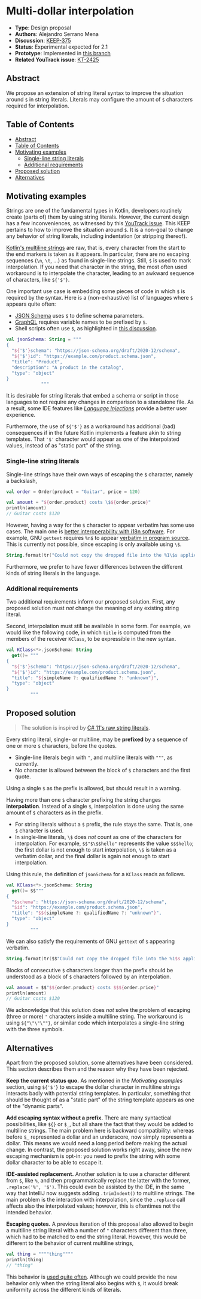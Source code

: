 # Multi-dollar interpolation

* **Type**: Design proposal
* **Authors**: Alejandro Serrano Mena
* **Discussion**: [KEEP-375](https://github.com/Kotlin/KEEP/issues/375)
* **Status**: Experimental expected for 2.1
* **Prototype**: Implemented in [this branch](https://github.com/JetBrains/kotlin/compare/rr/serras/dollar-escape-3)
* **Related YouTrack issue**: [KT-2425](https://youtrack.jetbrains.com/issue/KT-2425/Provide-a-way-for-escaping-the-dollar-sign-symbol-in-multiline-strings-and-string-templates)

## Abstract

We propose an extension of string literal syntax to improve the situation around `$` in string literals. Literals may configure the amount of `$` characters required for interpolation.

## Table of Contents

* [Abstract](#abstract)
* [Table of Contents](#table-of-contents)
* [Motivating examples](#motivating-examples)
  * [Single-line string literals](#single-line-string-literals)
  * [Additional requirements](#additional-requirements)
* [Proposed solution](#proposed-solution)
* [Alternatives](#alternatives)

## Motivating examples

Strings are one of the fundamental types in Kotlin, developers routinely create (parts of) them by using string literals. However, the current design has a few inconveniences, as witnessed by this [YouTrack issue](https://youtrack.jetbrains.com/issue/KT-2446/String-literals). This KEEP pertains to how to improve the situation around `$`. It is a non-goal to change any behavior of string literals, including indentation (or stripping thereof).

[Kotlin's multiline strings](https://kotlinlang.org/docs/strings.html#multiline-strings) are raw, that is, every character from the start to the end markers is taken as it appears. In particular, there are no escaping sequences (`\n`, `\t`, ...) as found in single-line strings. Still, `$` is used to mark interpolation. If you need that character in the string, the most often used workaround is to interpolate the character, leading to an awkward sequence of characters, like `${'$'}`.

One important use case is embedding some pieces of code in which `$` is required by the syntax. Here is a (non-exhaustive) list of languages where `$` appears quite often:

- [JSON Schema](https://json-schema.org/learn/getting-started-step-by-step) uses `$` to define schema parameters.
- [GraphQL](https://graphql.org/learn/queries/#variables) requires variable names to be prefixed by `$`.
- Shell scripts often use `$`, as highlighted in [this discussion](https://teamcity-support.jetbrains.com/hc/en-us/community/posts/360006480400-Write-literal-bash-script-in-kotlin-string-?page=1#community_comment_360000882020).

```kotlin
val jsonSchema: String = """
{
  "${'$'}schema": "https://json-schema.org/draft/2020-12/schema",
  "${'$'}id": "https://example.com/product.schema.json",
  "title": "Product",
  "description": "A product in the catalog",
  "type": "object"
}
             """
```

It is desirable for string literals that embed a schema or script in those languages to not require any changes in comparison to a standalone file. As a result, some IDE features like [_Language Injections_](https://www.jetbrains.com/help/idea/using-language-injections.html#edit_injected_fragment) provide a better user experience.

Furthermore, the use of `${'$'}` as a workaround has additional (bad) consequences if in the future Kotlin implements a feature akin to string templates. That `'$'` character would appear as one of the interpolated values, instead of as "static part" of the string.

### Single-line string literals

Single-line strings have their own ways of escaping the `$` character, namely a backslash,

```kotlin
val order = Order(product = "Guitar", price = 120)

val amount = "${order.product} costs \$${order.price}"
println(amount)
// Guitar costs $120
```

However, having a way for the `$` character to appear verbatim has some use cases. The main one is [better interoperability with i18n software](https://youtrack.jetbrains.com/issue/KT-7258/String-interpolation-plays-badly-with-i18n-and-string-positioning). For example, GNU `gettext` requires `%n$` to appear [verbatim in program source](https://www.gnu.org/software/gettext/manual/html_node/c_002dformat-Flag.html). This is currently not possible, since escaping is only available using `\$`.

```kotlin
String.format(tr("Could not copy the dropped file into the %1\$s application directory: %2\$s"), a, b)
```

Furthermore, we prefer to have fewer differences between the different kinds of string literals in the language.

### Additional requirements

Two additional requirements inform our proposed solution. First, any proposed solution must _not_ change the meaning of any existing string literal.

Second, interpolation must still be available in some form. For example, we would like the following code, in which `title` is  computed from the members of the receiver `KClass`, to be expressible in the new syntax.

```kotlin
val KClass<*>.jsonSchema: String
  get()= """
{
  "${'$'}schema": "https://json-schema.org/draft/2020-12/schema",
  "${'$'}id": "https://example.com/product.schema.json",
  "title": "${simpleName ?: qualifiedName ?: "unknown"}",
  "type": "object"
}
         """
```

## Proposed solution

> The solution is inspired by [C# 11's raw string literals](https://learn.microsoft.com/en-us/dotnet/csharp/language-reference/proposals/csharp-11.0/raw-string-literal#detailed-design-interpolation-case).

Every string literal, single- or multiline, may be **prefixed** by a sequence of one or more `$` characters, before the quotes.

* Single-line literals begin with `"`, and multiline literals with `"""`, as currently.
* No character is allowed between the block of `$` characters and the first quote.

Using a single `$` as the prefix is allowed, but should result in a warning.

Having more than one `$` character prefixing the string changes **interpolation**. Instead of a single `$`, interpolation is done using the same amount of `$` characters as in the prefix.

* For string literals without a `$` prefix, the rule stays the same. That is, one `$` character is used.
* In single-line literals, `\$` does _not_ count as one of the characters for interpolation. For example, `$$"$\$$hello"` represents the value `$$$hello`; the first dollar is not enough to start interpolation, `\$` is taken as a verbatim dollar, and the final dollar is again not enough to start interpolation.

Using this rule, the definition of `jsonSchema` for a `KClass` reads as follows.

```kotlin
val KClass<*>.jsonSchema: String
  get()= $$"""
{
  "$schema": "https://json-schema.org/draft/2020-12/schema",
  "$id": "https://example.com/product.schema.json",
  "title": "$${simpleName ?: qualifiedName ?: "unknown"}",
  "type": "object"
}
         """
```

We can also satisfy the requirements of GNU `gettext` of `$` appearing verbatim.

```kotlin
String.format(tr($$"Could not copy the dropped file into the %1$s application directory: %2$s"), a, b)
```

Blocks of consecutive `$` characters longer than the prefix should be understood as a block of `$` characters followed by an interpolation.

```kotlin
val amount = $$"$${order.product} costs $$${order.price}"
println(amount)
// Guitar costs $120
```

We acknowledge that this solution does _not_ solve the problem of escaping (three or more) `"` characters inside a multiline string. The workaround is using `${"\"\"\""}`, or similar code which interpolates a single-line string with the three symbols.

## Alternatives

Apart from the proposed solution, some alternatives have been considered. This section describes them and the reason why they have been rejected.

**Keep the current status quo.** As mentioned in the _Motivating examples_ section, using `${'$'}` to escape the dollar character in multiline strings interacts badly with potential string templates. In particular, something that should be thought of as a "static part" of the string template appears as one of the "dynamic parts".

**Add escaping syntax without a prefix.** There are many syntactical possibilities, like `${}` or `$_`, but all share the fact that they would be added to multiline strings. The main problem here is backward compatibility: whereas before `$_` represented a dollar and an underscore, now simply represents a dollar. This means we would need a long period before making the actual change. In contrast, the proposed solution works right away, since the new escaping mechanism is opt-in: you need to prefix the string with some dollar character to be able to escape it.

**IDE-assisted replacement.** Another solution is to use a character different from `$`, like `%`, and then programmatically replace the latter with the former, `.replace('%', '$')`. This could even be assisted by the IDE, in the same way that IntelliJ now suggests adding `.trimIndent()` to multiline strings. The main problem is the interaction with interpolation, since the `.replace` call affects also the interpolated values; however, this is oftentimes not the intended behavior.

**Escaping quotes.** A previous iteration of this proposal also allowed to begin a multiline string literal with a number of `"` characters different than three, which had to be matched to end the string literal. However, this would be different to the behavior of current multiline strings,

```kotlin
val thing = """"thing""""
println(thing)
// "thing"
```

This behavior is [used quite often](https://github.com/search?q=%22%22%22%22+language%3AKotlin&type=code&ref=advsearch). Although we could provide the new behavior only when the string literal also begins with `$`, it would break uniformity across the different kinds of literals.
